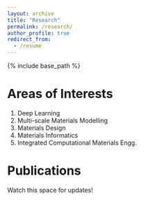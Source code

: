 ```yaml
---
layout: archive
title: "Research"
permalink: /research/
author_profile: true
redirect_from:
  - /resume
---
```


{% include base_path %}

Areas of Interests
======
1. Deep Learning
2. Multi-scale Materials Modelling
3. Materials Design
4. Materials Informatics
5. Integrated Computational Materials Engg.

Publications
======
Watch this space for updates!
